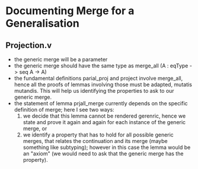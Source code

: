 # Documenting Merge for a Generalisation

## Projection.v

* the generic merge will be a parameter
* the generic merge should have the same type as merge_all (A : eqType -> seq A -> A)
* the fundamental definitions parial_proj and project involve merge_all, hence all the proofs of lemmas involving those must be adapted, mutatis mutandis. This will help us identifying the properties to ask to our generic merge.
* the statement of lemma prjall_merge currently depends on the specific definition of merge; here I see two ways:
  1. we decide that this lemma cannot be rendered gerenric, hence we state and prove it again and again for each instance of the generic merge, or
  2. we identify a property that has to hold for all possible generic merges, that relates the continuation and its merge (maybe something like subtyping); however in this case the lemma would be an "axiom" (we would need to ask that the generic merge has the property).
